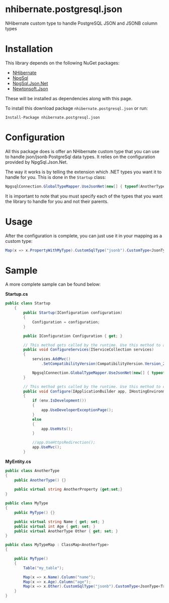# nhibernate.postgresql.json

NHibernate custom type to handle PostgreSQL JSON and JSONB column types

# Installation

This library depends on the following NuGet packages:

- [NHibernate](https://www.nuget.org/packages/NHibernate)
- [NpgSql](https://www.nuget.org/packages/Npgsql/)
- [NpgSql.Json.Net](https://www.nuget.org/packages/Npgsql.Json.NET/)
- [Newtonsoft.Json](https://www.nuget.org/packages/Newtonsoft.Json/)

These will be installed as dependencies along with this page.

To install this download package `nhibernate.postgresql.json` or run:

```
Install-Package nhibernate.postgresql.json
```

# Configuration

All this package does is offer an NHibernate custom type that you can use to handle json/jsonb PostgreSql data types. It relies on the configuration provided by NpgSql.Json.Net.

The way it works is by telling the extension which .NET types you want it to handle for you. This is done in the `Startup` class:

```csharp
NpgsqlConnection.GlobalTypeMapper.UseJsonNet(new[] { typeof(AnotherType) });
```

It is important to note that you must specify each of the types that you want the library to handle for you and not their parents.

# Usage

After the configuration is complete, you can just use it in your mapping as a custom type:

```csharp
Map(x => x.PropertyWithMyType).CustomSqlType("jsonb").CustomType<JsonType<AnotherType>>().Column("db_column");
```

# Sample

A more complete sample can be found below:

**Startup.cs**

```csharp
public class Startup
    {
        public Startup(IConfiguration configuration)
        {
            Configuration = configuration;
        }

        public IConfiguration Configuration { get; }

        // This method gets called by the runtime. Use this method to add services to the container.
        public void ConfigureServices(IServiceCollection services)
        {
            services.AddMvc()
                .SetCompatibilityVersion(CompatibilityVersion.Version_2_1);

            NpgsqlConnection.GlobalTypeMapper.UseJsonNet(new[] { typeof(MyType) });
        }

        // This method gets called by the runtime. Use this method to configure the HTTP request pipeline.
        public void Configure(IApplicationBuilder app, IHostingEnvironment env)
        {
            if (env.IsDevelopment())
            {
                app.UseDeveloperExceptionPage();
            }
            else
            {
                app.UseHsts();
            }

            //app.UseHttpsRedirection();
            app.UseMvc();
        }
```

**MyEntity.cs**

```csharp
public class AnotherType
{
	public AnotherType() {}
	
	public virtual string AnotherProperty {get;set;}
}

public class MyType
{
	public MyType() {}

	public virtual string Name { get; set; }
	public virtual int Age { get; set; }
	public virtual AnotherType Other { get; set; }	
}

public class MyTypeMap : ClassMap<AnotherType>
{

	public MyType()
	{
		Table("my_table");

		Map(x => x.Name).Column("name");
		Map(x => x.Age).Column("age");
		Map(x => x.Other).CustomSqlType("jsonb").CustomType<JsonType<Transaction>>().Column("other").Not.Nullable();
	}
}
```
